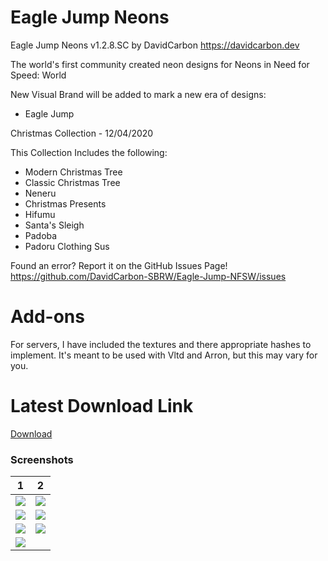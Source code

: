 # Eagle Jump Neons

Eagle Jump Neons v1.2.8.SC
by DavidCarbon
https://davidcarbon.dev

The world's first community created neon designs for Neons in Need for Speed: World

New Visual Brand will be added to mark a new era of designs:
- Eagle Jump

Christmas Collection - 12/04/2020

This Collection Includes the following:
- Modern Christmas Tree
- Classic Christmas Tree
- Neneru 
- Christmas Presents
- Hifumu 
- Santa's Sleigh
- Padoba
- Padoru Clothing Sus

Found an error? Report it on the GitHub Issues Page!
https://github.com/DavidCarbon-SBRW/Eagle-Jump-NFSW/issues

# Add-ons

For servers, I have included the textures and there appropriate hashes to implement. It's meant to be used with Vltd and Arron, but this may vary for you.

# Latest Download Link

[Download](https://github.com/1DavidCarbon/Eagle-Jump-NFSW/archive/Collections.zip)

### Screenshots
1             |  2
:-------------------------:|:-------------------------:
![](https://rawcdn.githack.com/1DavidCarbon/Eagle-Jump-NFSW/Images/Christmas%20Collection/nfsw184.jpg) | ![](https://rawcdn.githack.com/1DavidCarbon/Eagle-Jump-NFSW/Images/Christmas%20Collection/nfsw185.jpg)
![](https://rawcdn.githack.com/1DavidCarbon/Eagle-Jump-NFSW/Images/Christmas%20Collection/nfsw186.jpg) | ![](https://rawcdn.githack.com/1DavidCarbon/Eagle-Jump-NFSW/Images/Christmas%20Collection/nfsw187.jpg)
![](https://rawcdn.githack.com/1DavidCarbon/Eagle-Jump-NFSW/Images/Christmas%20Collection/nfsw188.jpg) | ![](https://rawcdn.githack.com/1DavidCarbon/Eagle-Jump-NFSW/Images/Christmas%20Collection/nfsw189.jpg)
![](https://rawcdn.githack.com/1DavidCarbon/Eagle-Jump-NFSW/Images/Christmas%20Collection/nfsw190.jpg) | ![]()